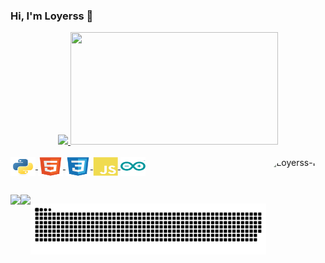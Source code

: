 ### Hi, I'm Loyerss 👋

<div align="center">
    <a href="https://github.com/Loyerss">
    <img height="180em" src="https://github-readme-stats.vercel.app/api?username=Loyerss&show_icons=true&theme=react&include_all_commits=true&count_private=true"/>
    <img width="332px" height="180em" src="https://github-readme-stats.vercel.app/api/top-langs/?username=Loyerss&layout=compact&langs_count=16&theme=react"/>
</div>
<div style="display: inline_block"><br>
  <img align="center" alt="Loyerss-Python" height="30" width="40" src="https://raw.githubusercontent.com/devicons/devicon/master/icons/python/python-original.svg">
  <img align="center" alt="Loyerss-HTML" height="30" width="40" src="https://raw.githubusercontent.com/devicons/devicon/master/icons/html5/html5-original.svg">
  <img align="center" alt="Loyerss-CSS" height="30" width="40" src="https://raw.githubusercontent.com/devicons/devicon/master/icons/css3/css3-original.svg">
  <img align="center" alt="Loyerss-Js" height="30" width="40" src="https://raw.githubusercontent.com/devicons/devicon/master/icons/javascript/javascript-plain.svg">
  <img align="center" alt="Loyerss-Arduino" height="30" width="40" src="https://github.com/devicons/devicon/blob/master/icons/arduino/arduino-original.svg">
  <img align="right" alt="Loyerss-Pic" height="150" style="border-radius:50px;" src="https://cdn.discordapp.com/avatars/781160090794197022/227b462681a57fa62880aae5ff95f781.webp?size=256">
</div>
  
##
  
<div style="display: flex; direction: row;">
  <a href="https://github.com/Loyerss"><img src="https://img.shields.io/badge/GitHub-100000?style=for-the-badge&logo=github&logoColor=white"></a>
  <a href="https://discordapp.com/users/781160090794197022"><img src="https://img.shields.io/badge/Discord-7289DA?style=for-the-badge&logo=discord&logoColor=white"></a>
    	
  
  ![Snake animation](https://github.com/Loyerss/Loyerss/blob/output/github-contribution-grid-snake.svg)
</div>
